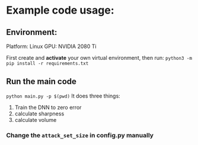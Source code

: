 # Example code usage:


## Environment:

Platform: Linux
GPU: NVIDIA 2080 Ti

First create and **activate** your own virtual environment, then run: 
`python3 -m pip install -r requirements.txt`

## Run the main code

`python main.py -p $(pwd)`
It does three things:
1. Train the DNN to zero error
2. calculate sharpness
3. calculate volume

### Change the `attack_set_size` in config.py manually
